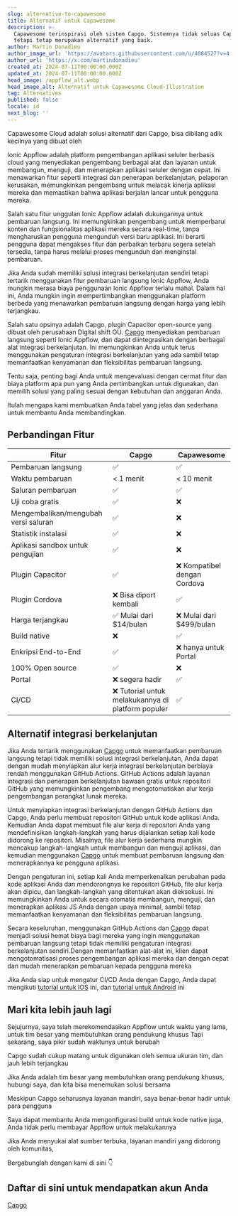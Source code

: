 ```yaml
---
slug: alternative-to-capawesome
title: Alternatif untuk Capawesome
description: >-
  Capawesome terinspirasi oleh sistem Capgo. Sistemnya tidak seluas Capgo,
  tetapi tetap merupakan alternatif yang baik.
author: Martin Donadieu
author_image_url: 'https://avatars.githubusercontent.com/u/4084527?v=4'
author_url: 'https://x.com/martindonadieu'
created_at: 2024-07-11T00:00:00.000Z
updated_at: 2024-07-11T00:00:00.000Z
head_image: /appflow_alt.webp
head_image_alt: Alternatif untuk Capawesome Cloud-Illustration
tag: Alternatives
published: false
locale: id
next_blog: ''
---
```


Capawesome Cloud adalah solusi alternatif dari Capgo, bisa dibilang adik kecilnya yang dibuat oleh

Ionic Appflow adalah platform pengembangan aplikasi seluler berbasis cloud yang menyediakan pengembang berbagai alat dan layanan untuk membangun, menguji, dan menerapkan aplikasi seluler dengan cepat. Ini menawarkan fitur seperti integrasi dan penerapan berkelanjutan, pelaporan kerusakan, memungkinkan pengembang untuk melacak kinerja aplikasi mereka dan memastikan bahwa aplikasi berjalan lancar untuk pengguna mereka.

Salah satu fitur unggulan Ionic Appflow adalah dukungannya untuk pembaruan langsung. Ini memungkinkan pengembang untuk memperbarui konten dan fungsionalitas aplikasi mereka secara real-time, tanpa mengharuskan pengguna mengunduh versi baru aplikasi. Ini berarti pengguna dapat mengakses fitur dan perbaikan terbaru segera setelah tersedia, tanpa harus melalui proses mengunduh dan menginstal pembaruan.

Jika Anda sudah memiliki solusi integrasi berkelanjutan sendiri tetapi tertarik menggunakan fitur pembaruan langsung Ionic Appflow, Anda mungkin merasa biaya penggunaan Ionic Appflow terlalu mahal. Dalam hal ini, Anda mungkin ingin mempertimbangkan menggunakan platform berbeda yang menawarkan pembaruan langsung dengan harga yang lebih terjangkau.

Salah satu opsinya adalah Capgo, plugin Capacitor open-source yang dibuat oleh perusahaan Digital shift OU. [Capgo](/register/) menyediakan pembaruan langsung seperti Ionic Appflow, dan dapat diintegrasikan dengan berbagai alat integrasi berkelanjutan. Ini memungkinkan Anda untuk terus menggunakan pengaturan integrasi berkelanjutan yang ada sambil tetap memanfaatkan kenyamanan dan fleksibilitas pembaruan langsung.

Tentu saja, penting bagi Anda untuk mengevaluasi dengan cermat fitur dan biaya platform apa pun yang Anda pertimbangkan untuk digunakan, dan memilih solusi yang paling sesuai dengan kebutuhan dan anggaran Anda.

Itulah mengapa kami membuatkan Anda tabel yang jelas dan sederhana untuk membantu Anda membandingkan.

## Perbandingan Fitur

| Fitur | Capgo | Capawesome |
| --- | --- | --- |
| Pembaruan langsung | ✅ | ✅ |
| Waktu pembaruan | < 1 menit | < 10 menit |
| Saluran pembaruan | ✅ | ✅ |
| Uji coba gratis | ✅ | ❌ |
| Mengembalikan/mengubah versi saluran | ✅ | ❌ |
| Statistik instalasi | ✅ | ❌ |
| Aplikasi sandbox untuk pengujian | ✅ | ❌ |
| Plugin Capacitor | ✅ | ❌ Kompatibel dengan Cordova |
| Plugin Cordova | ❌ Bisa diport kembali | ✅ |
| Harga terjangkau | ✅ Mulai dari $14/bulan | ❌ Mulai dari $499/bulan |
| Build native | ❌ | ✅ |
| Enkripsi End-to-End | ✅ | ❌ hanya untuk Portal |
| 100% Open source | ✅ | ❌ |
| Portal | ❌ segera hadir | ✅ |
| CI/CD | ❌ Tutorial untuk melakukannya di platform populer | ✅ |

## Alternatif integrasi berkelanjutan

Jika Anda tertarik menggunakan [Capgo](https://capgoapp/pricing/) untuk memanfaatkan pembaruan langsung tetapi tidak memiliki solusi integrasi berkelanjutan, Anda dapat dengan mudah menyiapkan alur kerja integrasi berkelanjutan berbiaya rendah menggunakan GitHub Actions. GitHub Actions adalah layanan integrasi dan penerapan berkelanjutan bawaan gratis untuk repositori GitHub yang memungkinkan pengembang mengotomatiskan alur kerja pengembangan perangkat lunak mereka.

Untuk menyiapkan integrasi berkelanjutan dengan GitHub Actions dan Capgo, Anda perlu membuat repositori GitHub untuk kode aplikasi Anda. Kemudian Anda dapat membuat file alur kerja di repositori Anda yang mendefinisikan langkah-langkah yang harus dijalankan setiap kali kode didorong ke repositori. Misalnya, file alur kerja sederhana mungkin mencakup langkah-langkah untuk membangun dan menguji aplikasi, dan kemudian menggunakan [Capgo](/register/) untuk membuat pembaruan langsung dan menerapkannya ke pengguna aplikasi.

Dengan pengaturan ini, setiap kali Anda memperkenalkan perubahan pada kode aplikasi Anda dan mendorongnya ke repositori GitHub, file alur kerja akan dipicu, dan langkah-langkah yang ditentukan akan dieksekusi. Ini memungkinkan Anda untuk secara otomatis membangun, menguji, dan menerapkan aplikasi JS Anda dengan upaya minimal, sambil tetap memanfaatkan kenyamanan dan fleksibilitas pembaruan langsung.

Secara keseluruhan, menggunakan GitHub Actions dan [Capgo](/register/) dapat menjadi solusi hemat biaya bagi mereka yang ingin menggunakan pembaruan langsung tetapi tidak memiliki pengaturan integrasi berkelanjutan sendiri.Dengan memanfaatkan alat-alat ini, klien dapat mengotomatisasi proses pengembangan aplikasi mereka dan dengan cepat dan mudah menerapkan pembaruan kepada pengguna mereka

Jika Anda siap untuk mengatur CI/CD Anda dengan Capgo, Anda dapat mengikuti [tutorial untuk IOS](https://capgoapp/blog/automatic-capacitor-ios-build-github-action/) ini, dan [tutorial untuk Android](https://capgoapp/blog/automatic-capacitor-android-build-github-action/) ini

## Mari kita lebih jauh lagi

Sejujurnya, saya telah merekomendasikan Appflow untuk waktu yang lama, untuk tim besar yang membutuhkan orang pendukung khusus
Tapi sekarang, saya pikir sudah waktunya untuk berubah

Capgo sudah cukup matang untuk digunakan oleh semua ukuran tim, dan jauh lebih terjangkau

Jika Anda adalah tim besar yang membutuhkan orang pendukung khusus, hubungi saya, dan kita bisa menemukan solusi bersama

Meskipun Capgo seharusnya layanan mandiri, saya benar-benar hadir untuk para pengguna

Saya dapat membantu Anda mengonfigurasi build untuk kode native juga, Anda tidak perlu membayar Appflow untuk melakukannya

Jika Anda menyukai alat sumber terbuka, layanan mandiri yang didorong oleh komunitas,

Bergabunglah dengan kami di sini 👇

## Daftar di sini untuk mendapatkan akun Anda

[Capgo](/register/)